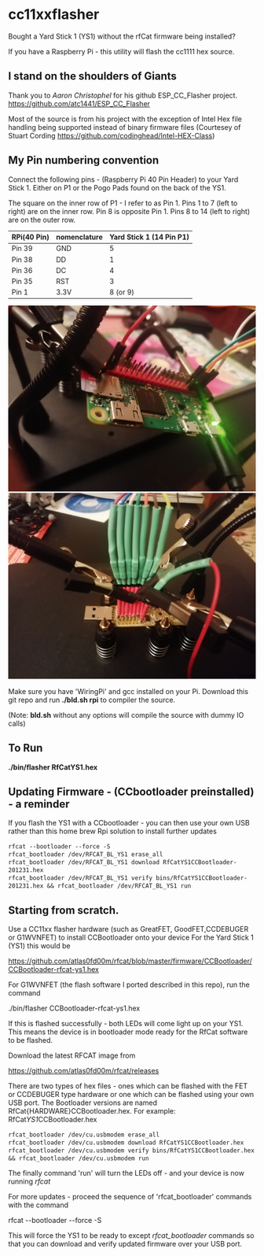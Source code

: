 # cc11xxflasher

Bought a Yard Stick 1 (YS1) without the rfCat firmware being installed?

If you have a Raspberry Pi - this utility will flash the cc1111 hex source.

I stand on the shoulders of Giants
---

Thank you to *Aaron Christophel* for his github ESP_CC_Flasher project. https://github.com/atc1441/ESP_CC_Flasher

Most of the source is from his project with the exception of Intel Hex file handling being supported instead of binary firmware files
(Courtesey of Stuart Cording https://github.com/codinghead/Intel-HEX-Class)

My Pin numbering convention
---
Connect the following pins  - (Raspberry Pi 40 Pin Header) to your Yard Stick 1. Either on P1 or the Pogo Pads found on the back of the YS1.

The square on the inner row of P1 - I refer to as Pin 1.  Pins 1 to 7 (left to right) are on the inner row.
Pin 8 is opposite Pin 1. Pins 8 to 14 (left to right) are on the outer row.


RPi(40 Pin)|nomenclature| Yard Stick 1 (14 Pin P1) 
-------|-------|-----
Pin 39| GND	|5  
Pin 38| DD   |1
Pin 36| DC   |4
Pin 35| RST  |3
Pin 1|  3.3V |8 (or 9)

![Home brew pogo programming device with Pi Zero](/images/YS1_PiZero_Programmer.jpg)
![Home brew pogo programming device with Pi Zero](/images/YS1_Pogo_Pins_P1.jpg)


Make sure you have 'WiringPi' and gcc installed on your Pi. Download this git repo and run
**./bld.sh rpi** to compiler the source.

(Note: **bld.sh** without any options will compile the source with dummy IO calls)

To Run
---

**./bin/flasher RfCatYS1.hex**


Updating Firmware - (CCbootloader preinstalled) - a reminder
---
If you flash the YS1 with a CCbootloader - you can then use your own USB rather than this home brew Rpi solution to install further updates


````
rfcat --bootloader --force -S 
rfcat_bootloader /dev/RFCAT_BL_YS1 erase_all
rfcat_bootloader /dev/RFCAT_BL_YS1 download RfCatYS1CCBootloader-201231.hex
rfcat_bootloader /dev/RFCAT_BL_YS1 verify bins/RfCatYS1CCBootloader-201231.hex && rfcat_bootloader /dev/RFCAT_BL_YS1 run
````

Starting from scratch.
---

Use a CC11xx flasher hardware (such as GreatFET, GoodFET,CCDEBUGER or G1WVNFET) to install CCBootloader onto your device
For the Yard Stick 1 (YS1) this would be 

https://github.com/atlas0fd00m/rfcat/blob/master/firmware/CCBootloader/CCBootloader-rfcat-ys1.hex

For G1WVNFET (the flash software I ported described in this repo), run the command

./bin/flasher CCBootloader-rfcat-ys1.hex

If this is flashed successfully - both LEDs will come light up on your YS1. This means the device is in bootloader mode
ready for the RfCat software to be flashed.

Download the latest RFCAT image from 

https://github.com/atlas0fd00m/rfcat/releases

There are two types of hex files - ones which can be flashed with the FET or CCDEBUGER type hardware or one which
can be flashed using your own USB port. The Bootloader versions are named RfCat{HARDWARE}CCBootloader.hex.
For example: RfCat*YS1*CCBootloader.hex

````
rfcat_bootloader /dev/cu.usbmodem erase_all
rfcat_bootloader /dev/cu.usbmodem download RfCatYS1CCBootloader.hex
rfcat_bootloader /dev/cu.usbmodem verify bins/RfCatYS1CCBootloader.hex && rfcat_bootloader /dev/cu.usbmodem run
````

The finally command 'run' will turn the LEDs off - and your device is now running *rfcat*


For more updates - proceed the sequence of 'rfcat_bootloader' commands with the command

rfcat --bootloader --force -S 

This will force the YS1 to be ready to except *rfcat_bootloader* commands so that you can download and verify updated firmware
over your USB port.
 
 
